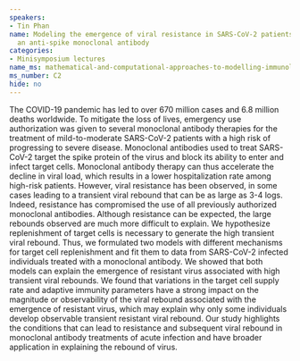 ```yaml
---
speakers:
- Tin Phan
name: Modeling the emergence of viral resistance in SARS-CoV-2 patients treated with
  an anti-spike monoclonal antibody
categories:
- Minisymposium lectures
name_ms: mathematical-and-computational-approaches-to-modelling-immunology
ms_number: C2
hide: no
---
```

The COVID-19 pandemic has led to over 670 million cases and 6.8 million deaths worldwide. To mitigate the loss of lives, emergency use authorization was given to several monoclonal antibody therapies for the treatment of mild-to-moderate SARS-CoV-2 patients with a high risk of progressing to severe disease. Monoclonal antibodies used to treat SARS-CoV-2 target the spike protein of the virus and block its ability to enter and infect target cells. Monoclonal antibody therapy can thus accelerate the decline in viral load, which results in a lower hospitalization rate among high-risk patients. However, viral resistance has been observed, in some cases leading to a transient viral rebound that can be as large as 3-4 logs. Indeed, resistance has compromised the use of all previously authorized monoclonal antibodies. Although resistance can be expected, the large rebounds observed are much more difficult to explain. We hypothesize replenishment of target cells is necessary to generate the high transient viral rebound. Thus, we formulated two models with different mechanisms for target cell replenishment and fit them to data from SARS-CoV-2 infected individuals treated with a monoclonal antibody. We showed that both models can explain the emergence of resistant virus associated with high transient viral rebounds. We found that variations in the target cell supply rate and adaptive immunity parameters have a strong impact on the magnitude or observability of the viral rebound associated with the emergence of resistant virus, which may explain why only some individuals develop observable transient resistant viral rebound. Our study highlights the conditions that can lead to resistance and subsequent viral rebound in monoclonal antibody treatments of acute infection and have broader application in explaining the rebound of virus.
